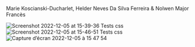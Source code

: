 Marie Koscianski-Ducharlet, Helder Neves Da Silva Ferreira & Nolwen Major Francès

![Screenshot 2022-12-05 at 15-39-36 Tests css](https://user-images.githubusercontent.com/115166022/205665291-dc774455-3935-4c9d-b52e-f6adbd1a1522.png)
![Screenshot 2022-12-05 at 15-46-51 Tests css](https://user-images.githubusercontent.com/115166022/205666354-f54649de-b11a-4802-97a5-0350f173bfd5.png)
![Capture d’écran 2022-12-05 à 15 47 54](https://user-images.githubusercontent.com/115166022/205666421-4c09987d-23ba-4b19-8c35-cee3d9f0ee92.png)
